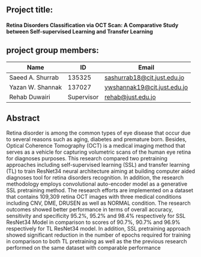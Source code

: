 ## Project title:

#### **Retina Disorders Classification via OCT Scan: A Comparative Study between Self-supervised Learning and Transfer Learning**





## project group members:

| Name             | ID         | Email                       |
| ---------------- | ---------- | --------------------------- |
| Saeed A. Shurrab | 135325     | sashurrab18@cit.just.edu.jo |
| Yazan W. Shannak | 137027     | ywshannak19@cit.just.edu.jo |
| Rehab Duwairi    | Supervisor | rehab@just.edu.jo           |



## Abstract

Retina disorder is among the common types of eye disease that occur due to several reasons such as aging, diabetes and premature born. Besides, Optical Coherence Tomography (OCT) is a medical imaging method that serves as a vehicle for capturing volumetric scans of the human eye retina for diagnoses purposes. This research compared two pretraining approaches including self-supervised learning (SSL) and transfer learning (TL) to train ResNet34 neural architecture aiming at building computer aided diagnoses tool for retina disorders recognition. In addition, the research methodology employs convolutional auto-encoder model as a generative SSL pretraining method. The research efforts are implemented on a dataset that contains 109,309 retina OCT images with three medical conditions including CNV, DME, DRUSEN as well as NORMAL condition. The research outcomes showed better performance in terms of overall accuracy, sensitivity and specificity 95.2\%, 95.2\% and 98.4\% respectively for SSL ResNet34 Model in comparison to scores of 90.7\%, 90.7\% and 96.9\% respectively for TL ResNet34 model. In addition, SSL pretraining approach showed significant reduction in the number of epochs required for training in comparison to both TL pretraining as well as the the previous research performed on the same dataset with comparable performance



